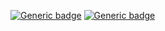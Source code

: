

[![Generic badge](https://img.shields.io/badge/42-ECOLE-<COLOR>.svg)](https://42kocaeli.com.tr/)
[![Generic badge](https://img.shields.io/badge/Gmail-D14836?style=for-the-badge&logo=gmail&logoColor=white)](erdogancayir98@gmail.com)
